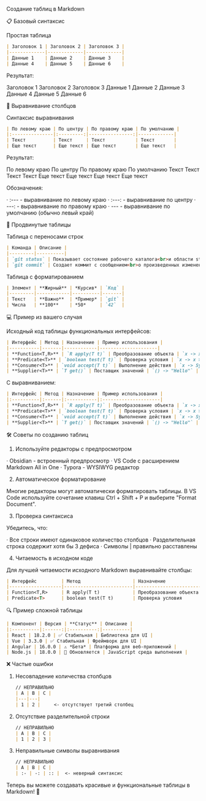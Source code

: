 Создание таблиц в Markdown

📋 Базовый синтаксис

Простая таблица

```markdown
| Заголовок 1 | Заголовок 2 | Заголовок 3 |
|-------------|-------------|-------------|
| Данные 1    | Данные 2    | Данные 3    |
| Данные 4    | Данные 5    | Данные 6    |
```

Результат:

Заголовок 1 Заголовок 2 Заголовок 3
Данные 1 Данные 2 Данные 3
Данные 4 Данные 5 Данные 6

🎯 Выравнивание столбцов

Синтаксис выравнивания

```markdown
| По левому краю | По центру | По правому краю | По умолчанию |
|:---------------|:---------:|----------------:|-------------|
| Текст          | Текст     | Текст           | Текст       |
| Еще текст      | Еще текст | Еще текст       | Еще текст   |
```

Результат:

По левому краю По центру По правому краю По умолчанию
Текст Текст Текст Текст
Еще текст Еще текст Еще текст Еще текст

Обозначения:

· :--- - выравнивание по левому краю
· :---: - выравнивание по центру
· ---: - выравнивание по правому краю
· --- - выравнивание по умолчанию (обычно левый край)

🔧 Продвинутые таблицы

Таблица с переносами строк

```markdown
| Команда | Описание |
|---------|----------|
| `git status` | Показывает состояние рабочего каталога<br>и области staged файлов |
| `git commit` | Создает коммит с сообщением<br>о произведенных изменениях |
```

Таблица с форматированием

```markdown
| Элемент | **Жирный** | *Курсив* | `Код` |
|---------|------------|----------|-------|
| Текст   | **Важно**  | *Пример* | `git` |
| Числа   | **100**    | *50*     | `42`  |
```

💻 Пример из вашего случая

Исходный код таблицы функциональных интерфейсов:

```markdown
| Интерфейс | Метод | Назначение | Пример использования |
|-----------|-------|------------|---------------------|
| **Function<T,R>** | `R apply(T t)` | Преобразование объекта | `x -> x * 2` |
| **Predicate<T>** | `boolean test(T t)` | Проверка условия | `x -> x > 0` |
| **Consumer<T>** | `void accept(T t)` | Выполнение действия | `x -> System.out.println(x)` |
| **Supplier<T>** | `T get()` | Поставщик значений | `() -> "Hello"` |
```

С выравниванием:

```markdown
| Интерфейс | Метод | Назначение | Пример использования |
|:----------|:------|:-----------|:---------------------|
| **Function<T,R>** | `R apply(T t)` | Преобразование объекта | `x -> x * 2` |
| **Predicate<T>** | `boolean test(T t)` | Проверка условия | `x -> x > 0` |
| **Consumer<T>** | `void accept(T t)` | Выполнение действия | `x -> System.out.println(x)` |
| **Supplier<T>** | `T get()` | Поставщик значений | `() -> "Hello"` |
```

🛠️ Советы по созданию таблиц

1. Используйте редакторы с предпросмотром

· Obsidian - встроенный предпросмотр
· VS Code с расширением Markdown All in One
· Typora - WYSIWYG редактор

2. Автоматическое форматирование

Многие редакторы могут автоматически форматировать таблицы. В VS Code используйте сочетание клавиш Ctrl + Shift + P и выберите "Format Document".

3. Проверка синтаксиса

Убедитесь, что:

· Все строки имеют одинаковое количество столбцов
· Разделительная строка содержит хотя бы 3 дефиса
· Символы | правильно расставлены

4. Читаемость в исходном коде

Для лучшей читаемости исходного Markdown выравнивайте столбцы:

```markdown
| Интерфейс         | Метод                   | Назначение                          |
|-------------------|-------------------------|-------------------------------------|
| Function<T,R>     | R apply(T t)            | Преобразование объекта              |
| Predicate<T>      | boolean test(T t)       | Проверка условия                    |
```

🔍 Пример сложной таблицы

```markdown
| Компонент | Версия | **Статус** | Описание |
|:----------|:------:|:----------:|----------|
| React | 18.2.0 | ✅ Стабильная | Библиотека для UI |
| Vue | 3.3.0 | ✅ Стабильная | Фреймворк для UI |
| Angular | 16.0.0 | ⚠️ *Бета* | Платформа для веб-приложений |
| Node.js | 18.0.0 | 🔄 Обновляется | JavaScript среда выполнения |
```

❌ Частые ошибки

1. Несовпадение количества столбцов
   ```markdown
   // НЕПРАВИЛЬНО
   | A | B | C |
   |---|---|
   | 1 | 2 |     <- отсутствует третий столбец
   ```
2. Отсутствие разделительной строки
   ```markdown
   // НЕПРАВИЛЬНО
   | A | B | C |
   | 1 | 2 | 3 |
   ```
3. Неправильные символы выравнивания
   ```markdown
   // НЕПРАВИЛЬНО
   | A | B | C |
   | :- | -: | :: |  <- неверный синтаксис
   ```

Теперь вы можете создавать красивые и функциональные таблицы в Markdown! 🎉